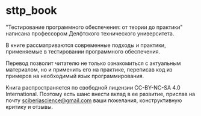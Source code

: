 # sttp_book
"Тестирование программного обеспечения: от теории до практики" написана профессором Делфтского технического университета. 

В книге рассматриваются современные подходы и практики, применяемые в тестировании программного обеспечения.

Перевод позволит читателю не только ознакомиться с актуальным материалом, но и применить его на практике, переписав код из примеров на необходимый язык программирования.

Книга распространяется по свободной лицензии CC-BY-NC-SA 4.0 International. Поэтому есть шанс внести вклад в ее развитие, прислав на почту sciberiascience@gmail.com ваши пожелания, конструктивную критику и отзывы.
